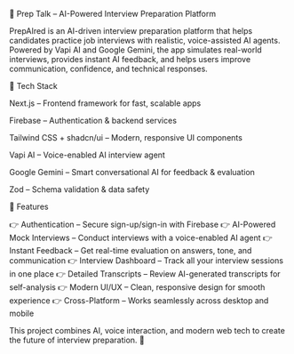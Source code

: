 🎤 Prep Talk – AI-Powered Interview Preparation Platform

PrepAIred is an AI-driven interview preparation platform that helps candidates practice job interviews with realistic, voice-assisted AI agents. Powered by Vapi AI and Google Gemini, the app simulates real-world interviews, provides instant AI feedback, and helps users improve communication, confidence, and technical responses.

🚀 Tech Stack

Next.js – Frontend framework for fast, scalable apps

Firebase – Authentication & backend services

Tailwind CSS + shadcn/ui – Modern, responsive UI components

Vapi AI – Voice-enabled AI interview agent

Google Gemini – Smart conversational AI for feedback & evaluation

Zod – Schema validation & data safety

🔋 Features

👉 Authentication – Secure sign-up/sign-in with Firebase
👉 AI-Powered Mock Interviews – Conduct interviews with a voice-enabled AI agent
👉 Instant Feedback – Get real-time evaluation on answers, tone, and communication
👉 Interview Dashboard – Track all your interview sessions in one place
👉 Detailed Transcripts – Review AI-generated transcripts for self-analysis
👉 Modern UI/UX – Clean, responsive design for smooth experience
👉 Cross-Platform – Works seamlessly across desktop and mobile

This project combines AI, voice interaction, and modern web tech to create the future of interview preparation. 🚀
